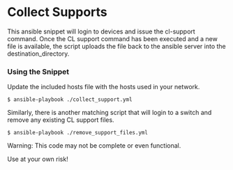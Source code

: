 # Collect Supports

This ansible snippet will login to devices and issue the cl-support command.
Once the CL support command has been executed and a new file is available, the 
script uploads the file back to the ansible server into the destination_directory.

### Using the Snippet

Update the included hosts file with the hosts used in your network.


```
$ ansible-playbook ./collect_support.yml
```

Similarly, there is another matching script that will login to a switch and remove any existing CL support files.

```
$ ansible-playbook ./remove_support_files.yml
```


Warning:
This code may not be complete or even functional.

Use at your own risk!


